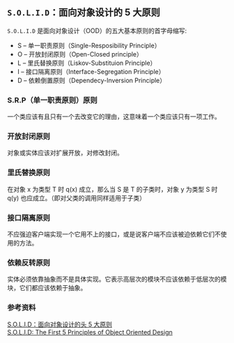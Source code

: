 
## `S.O.L.I.D`：面向对象设计的 5 大原则

`S.O.L.I.D` 是面向对象设计（OOD）的五大基本原则的首字母缩写:
* S – 单一职责原则（Single-Resposibility Principle）
* O – 开放封闭原则（Open-Closed principle）
* L – 里氏替换原则（Liskov-Substituion Principle）
* I – 接口隔离原则（Interface-Segregation Principle）
* D – 依赖倒置原则（Dependecy-Inversion Principle）

### S.R.P（单一职责原则）原则

一个类应该有且只有一个去改变它的理由，这意味着一个类应该只有一项工作。

### 开放封闭原则

对象或实体应该对扩展开放，对修改封闭。

### 里氏替换原则

在对象 x 为类型 T 时 q(x) 成立，那么当 S 是 T 的子类时，对象 y 为类型 S 时 q(y) 也应成立。（即对父类的调用同样适用于子类）

### 接口隔离原则

不应强迫客户端实现一个它用不上的接口，或是说客户端不应该被迫依赖它们不使用的方法。

### 依赖反转原则

实体必须依靠抽象而不是具体实现。它表示高层次的模块不应该依赖于低层次的模块，它们都应该依赖于抽象。

### 参考资料
[S.O.L.I.D：面向对象设计的头 5 大原则](https://www.jianshu.com/p/b56e098575db)      
[S.O.L.I.D: The First 5 Principles of Object Oriented Design](https://scotch.io/bar-talk/s-o-l-i-d-the-first-five-principles-of-object-oriented-design)      
